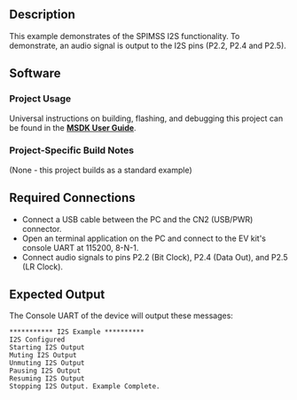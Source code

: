 ## Description

This example demonstrates of the SPIMSS I2S functionality. To demonstrate, an audio signal is output to the I2S pins (P2.2, P2.4 and P2.5). 



## Software

### Project Usage

Universal instructions on building, flashing, and debugging this project can be found in the **[MSDK User Guide](https://analog-devices-msdk.github.io/msdk/USERGUIDE/)**.

### Project-Specific Build Notes

(None - this project builds as a standard example)

## Required Connections

-   Connect a USB cable between the PC and the CN2 (USB/PWR) connector.
-   Open an terminal application on the PC and connect to the EV kit's console UART at 115200, 8-N-1.
-   Connect audio signals to pins P2.2 (Bit Clock), P2.4 (Data Out), and P2.5 (LR Clock).

## Expected Output

The Console UART of the device will output these messages:

```
*********** I2S Example **********
I2S Configured
Starting I2S Output
Muting I2S Output
Unmuting I2S Output
Pausing I2S Output
Resuming I2S Output
Stopping I2S Output. Example Complete.
```


